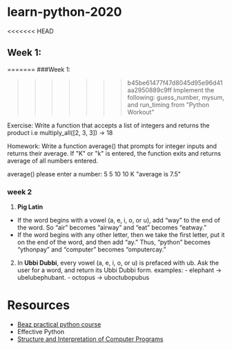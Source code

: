 # learn-python-2020

<<<<<<< HEAD
## Week 1: 
=======
###Week 1:
>>>>>>> b45be61477f47d8045d95e96d41aa2950889c9ff
Implement the following: guess_number, mysum, and run_timing from "Python Workout"

Exercise: Write a function that accepts a list of integers and returns the product
i.e multiply_all([2, 3, 3]) -> 18

Homework: Write a function average() that prompts for integer inputs and returns their average. If "K" or "k" is entered, the function exits and returns average of all numbers entered.

average()
please enter a number:
5
5
10
10
K
"average is 7.5"

### week 2

1. **Pig Latin**

- If the word begins with a vowel (a, e, i, o, or u), add “way” to the end of the
  word. So “air” becomes “airway” and “eat” becomes “eatway.”
- If the word begins with any other letter, then we take the first letter, put it on
  the end of the word, and then add “ay.” Thus, “python” becomes “ythonpay”
  and “computer” becomes “omputercay.”

2. In **Ubbi Dubbi**, every vowel (a, e, i, o, or u) is prefaced with ub.
   Ask the user for a word, and return its Ubbi Dubbi form.
   examples: - elephant -> ubelubephubant. - octopus -> uboctubopubus

# Resources

- [Beaz practical python course](https://github.com/dabeaz-course/practical-python/blob/master/Notes/Contents.md)
- Effective Python
- [Structure and Interpretation of Computer Programs](https://mitpress.mit.edu/sites/default/files/sicp/full-text/book/book.html)
